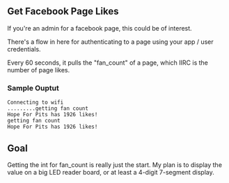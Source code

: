## Get Facebook Page Likes

If you're an admin for a facebook page, this could be of interest.

There's a flow in here for authenticating to a page using your app / user credentials.

Every 60 seconds, it pulls the "fan_count" of a page, which IIRC is the number of page likes.

### Sample Ouptut

```
Connecting to wifi
.........getting fan count
Hope For Pits has 1926 likes!
getting fan count
Hope For Pits has 1926 likes!
```

## Goal

Getting the int for fan_count is really just the start. My plan is to display the value on a big LED reader board, or at least a 4-digit 7-segment display.